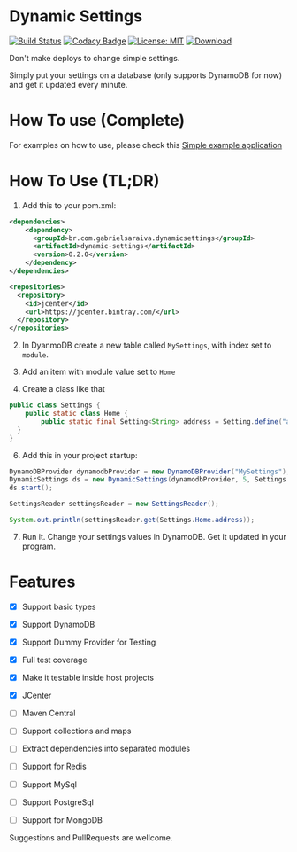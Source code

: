 # Dynamic Settings

[![Build Status](https://travis-ci.org/gabrsar/DynamicSettings.svg?branch=master)](https://travis-ci.org/gabrsar/DynamicSettings) [![Codacy Badge](https://api.codacy.com/project/badge/Grade/e16b2830fb9d4ecc9e0ec450d36b0a93)](https://www.codacy.com/app/gabriel-saraiva/DynamicSettings?utm_source=github.com&amp;utm_medium=referral&amp;utm_content=gabrsar/DynamicSettings&amp;utm_campaign=Badge_Grade) [![License: MIT](https://img.shields.io/badge/License-MIT-yellow.svg)](https://opensource.org/licenses/MIT) [ ![Download](https://api.bintray.com/packages/gabrsar/dynamic-settings/dynamic-settings/images/download.svg) ](https://bintray.com/gabrsar/dynamic-settings/dynamic-settings/_latestVersion)

Don't make deploys to change simple settings.

Simply put your settings on a database (only supports DynamoDB for now) and get it updated every minute.

# How To use (Complete)
For examples on how to use, please check this [Simple example application](https://github.com/gabrsar/DynamicSettingsExample)
# How To Use (TL;DR)

1. Add this to your pom.xml:
```xml
<dependencies>
    <dependency>
      <groupId>br.com.gabrielsaraiva.dynamicsettings</groupId>
      <artifactId>dynamic-settings</artifactId>
      <version>0.2.0</version>
    </dependency>
</dependencies>

<repositories>
  <repository>
    <id>jcenter</id>
    <url>https://jcenter.bintray.com/</url>
  </repository>
</repositories>
```

2. In DyanmoDB create a new table called `MySettings`, with index set to `module`.
3. Add an item with module value set to `Home`

5. Create a class like that
```java
public class Settings {
    public static class Home {
        public static final Setting<String> address = Setting.define("address", "This is my house");
  }
}
```

6. Add this in your project startup:
```java
DynamoDBProvider dynamodbProvider = new DynamoDBProvider("MySettings");
DynamicSettings ds = new DynamicSettings(dynamodbProvider, 5, Settings.class);
ds.start();

SettingsReader settingsReader = new SettingsReader();

System.out.println(settingsReader.get(Settings.Home.address));
```
7. Run it. Change your settings values in DynamoDB. Get it updated in your program.




# Features
- [X] Support basic types
- [X] Support DynamoDB 
- [X] Support Dummy Provider for Testing
- [X] Full test coverage
- [X] Make it testable inside host projects
- [X] JCenter
- [ ] Maven Central
- [ ] Support collections and maps
- [ ] Extract dependencies into separated modules
- [ ] Support for Redis
- [ ] Support MySql
- [ ] Support PostgreSql
- [ ] Support for MongoDB


Suggestions and PullRequests are wellcome.
